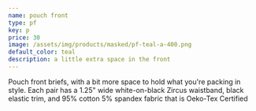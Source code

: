 ```yaml
---
name: pouch front
type: pf
key: p
price: 30
image: /assets/img/products/masked/pf-teal-a-400.png
default_color: teal
description: a little extra space in the front
---
```


Pouch front briefs, with a bit more space to hold what you're packing in style.
Each pair has a 1.25" wide white-on-black Zircus waistband, black elastic trim,
and 95% cotton 5% spandex fabric that is Oeko-Tex Certified
